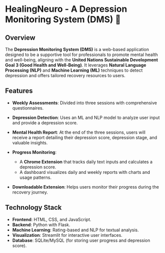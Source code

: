 # HealingNeuro - A Depression Monitoring System (DMS) 🌟

## Overview  
The **Depression Monitoring System (DMS)** is a web-based application designed to be a supportive tool for professionals to promote mental health and well-being, aligning with the **United Nations Sustainable Development Goal 3 (Good Health and Well-Being)**. It leverages **Natural Language Processing (NLP)** and **Machine Learning (ML)** techniques to detect depression and offers tailored recovery resources to users.

## Features  
- **Weekly Assessments**: Divided into three sessions with comprehensive questionnaires.  
- **Depression Detection**: Uses an ML and NLP model to analyze user input and provide a depression score.  
- **Mental Health Report**: At the end of the three sessions, users will receive a report detailing their depression score, depression stage, and valuable insights. 
- **Progress Monitoring**:  
  - A **Chrome Extension** that tracks daily text inputs and calculates a depression score.
  - A dashboard visualizes daily and weekly reports with charts and usage patterns.

- **Downloadable Extension**: Helps users monitor their progress during the recovery journey.

## Technology Stack  
- **Frontend**: HTML, CSS, and JavaScript.  
- **Backend**: Python with Flask.  
- **Machine Learning**: Rating-based and NLP for textual analysis.  
- **Visualization**: Streamlit for interactive user interfaces.  
- **Database**: SQLite/MySQL (for storing user progress and depression score).  
